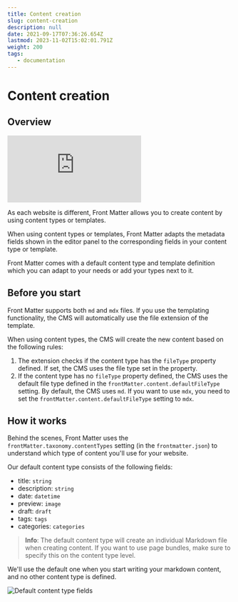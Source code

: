 ```yaml
---
title: Content creation
slug: content-creation
description: null
date: 2021-09-17T07:36:26.654Z
lastmod: 2023-11-02T15:02:01.791Z
weight: 200
tags:
   - documentation
---
```


# Content creation

## Overview

<!-- markdownlint-disable MD013 MD033 -->
<div class="iframe__wrapper">
   <iframe src="https://www.youtube.com/embed/oA5ocNaiAtY" title="YouTube video player" frameborder="0" allow="accelerometer; autoplay; clipboard-write; encrypted-media; gyroscope; picture-in-picture; web-share" allowfullscreen></iframe>
</div>
<!-- markdownlint-enable MD013 MD033 -->

As each website is different, Front Matter allows you to create content by using content types or
templates.

When using content types or templates, Front Matter adapts the metadata fields shown in the editor
panel to the corresponding fields in your content type or template.

Front Matter comes with a default content type and template definition which you can adapt to your
needs or add your types next to it.

## Before you start

Front Matter supports both `md` and `mdx` files. If you use the templating functionality, the CMS
will automatically use the file extension of the template.

When using content types, the CMS will create the new content based on the following rules:

1. The extension checks if the content type has the `fileType` property defined. If set, the CMS
   uses the file type set in the property.
1. If the content type has no `fileType` property defined, the CMS uses the default file type
   defined in the `frontMatter.content.defaultFileType` setting. By default, the CMS uses `md`. If
   you want to use `mdx`, you need to set the `frontMatter.content.defaultFileType` setting to
   `mdx`.

## How it works

Behind the scenes, Front Matter uses the `frontMatter.taxonomy.contentTypes` setting
(in the `frontmatter.json`) to understand which type of content you'll use for your website.

Our default content type consists of the following fields:

- title: `string`
- description: `string`
- date: `datetime`
- preview: `image`
- draft: `draft`
- tags: `tags`
- categories: `categories`

> **Info**: The default content type will create an individual Markdown file when creating content.
> If you want to use page bundles, make sure to specify this on the content type level.

We'll use the default one when you start writing your markdown content, and no other content type is
defined.

![Default content type fields][01]

<!-- Link References -->
[01]: /assets/default-contenttype.png
